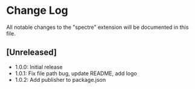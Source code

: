 # Change Log

All notable changes to the "spectre" extension will be documented in this file.

## [Unreleased]

- 1.0.0: Initial release
- 1.0.1: Fix file path bug, update README, add logo
- 1.0.2: Add publisher to package.json